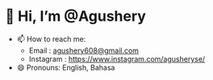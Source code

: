 # 👋 Hi, I’m @Agushery

- 📫 How to reach me: 
    * Email     : agushery608@gmail.com
    * Instagram : https://www.instagram.com/agusheryse/
- 😄 Pronouns: English, Bahasa

